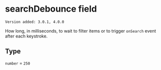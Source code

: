 # searchDebounce field

`Version added: 3.0.1, 4.0.0`

How long, in milliseconds, to wait to filter items or to trigger `onSearch` event after each keystroke.

## Type

`number` = `250`
